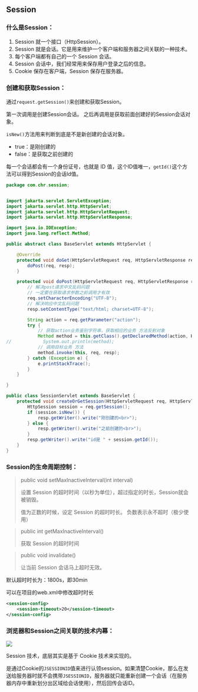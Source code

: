 ## Session

### 什么是Session：

1. Session 就一个接口（HttpSession）。
2. Session 就是会话。它是用来维护一个客户端和服务器之间关联的一种技术。
3. 每个客户端都有自己的一个 Session 会话。
4. Session 会话中，我们经常用来保存用户登录之后的信息。
5. Cookie 保存在客户端，Session 保存在服务器。





### 创建和获取Session：

通过`request.getSession()`来创建和获取Session。

第一次调用是创建Session会话。
之后再调用是获取前面创建好的Session会话对象。

`isNew()`方法用来判断到底是不是新创建的会话对象。

- true：是刚创建的
- false：是获取之前创建的

每一个会话都会有一个身份证号，也就是 ID 值，这个ID值唯一，`getId()`这个方法可以得到Session的会话Id值。

```java
package com.chr.session;


import jakarta.servlet.ServletException;
import jakarta.servlet.http.HttpServlet;
import jakarta.servlet.http.HttpServletRequest;
import jakarta.servlet.http.HttpServletResponse;

import java.io.IOException;
import java.lang.reflect.Method;

public abstract class BaseServlet extends HttpServlet {

    @Override
    protected void doGet(HttpServletRequest req, HttpServletResponse resp) throws ServletException, IOException {
        doPost(req, resp);
    }

    protected void doPost(HttpServletRequest req, HttpServletResponse resp) throws ServletException, IOException {
        // 解决post请求中文乱码问题
        // 一定要在获取请求参数之前调用才有效
        req.setCharacterEncoding("UTF-8");
        // 解决响应中文乱码问题
        resp.setContentType("text/html; charset=UTF-8");

        String action = req.getParameter("action");
        try {
            // 获取action业务鉴别字符串，获取相应的业务 方法反射对象
            Method method = this.getClass().getDeclaredMethod(action, HttpServletRequest.class, HttpServletResponse.class);
//            System.out.println(method);
            // 调用目标业务 方法
            method.invoke(this, req, resp);
        } catch (Exception e) {
            e.printStackTrace();
        }
    }

}
```

```java
public class SessionServlet extends BaseServlet {
    protected void createOrGetSession(HttpServletRequest req, HttpServletResponse resp) throws ServletException, IOException {
        HttpSession session = req.getSession();
        if (session.isNew()) {
            resp.getWriter().write("刚创建的<br>");
        } else {
            resp.getWriter().write("之前创建的<br>");
        }
        resp.getWriter().write("id是 " + session.getId());
    }
}
```



### Session的生命周期控制：

> public void setMaxInactiveInterval(int interval) 
>
> 设置 Session 的超时时间（以秒为单位），超过指定的时长，Session就会被销毁。
>
> 值为正数的时候，设定 Session 的超时时长。
> 负数表示永不超时（极少使用）

> public int getMaxInactiveInterval()
>
> 获取 Session 的超时时间

> public void invalidate()
>
> 让当前 Session 会话马上超时无效。

默认超时时长为：1800s，即30min

可以在项目的web.xml中修改超时时长

```xml
<session-config>
    <session-timeout>20</session-timeout>
</session-config>
```



### 浏览器和Session之间关联的技术内幕：

![](https://github.com/myself54188/picx-images-hosting/raw/master/image-20240725201909652.1aox312aiv.webp)

Session 技术，底层其实是基于 Cookie 技术来实现的。

是通过Cookie的`JSESSIONID`值来进行认领session。如果清楚Cookie，那么在发送给服务器时就不会携带`JSESSIONID`，服务器就只能重新创建一个会话（在服务器内存中重新划分出区域给会话使用），然后回传会话ID。
